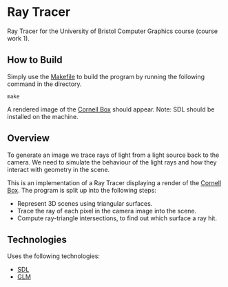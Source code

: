 # Ray Tracer

Ray Tracer for the University of Bristol Computer Graphics course (course work 1).

## How to Build

Simply use the [Makefile](Makefile) to build the program by running the following command in the directory.

```
make
```

A rendered image of the [Cornell Box](https://en.wikipedia.org/wiki/Cornell_box) should appear.
Note: SDL should be installed on the machine.


## Overview

To generate an image we trace rays of light from a light source back to the camera. We need to simulate the behaviour of the light rays and how they interact with geometry in the scene.

This is an implementation of a Ray Tracer displaying a render of the [Cornell Box](https://en.wikipedia.org/wiki/Cornell_box). The program is split up into the following steps:

- Represent 3D scenes using triangular surfaces.
- Trace the ray of each pixel in the camera image into the scene.
- Compute ray-triangle intersections, to find out which surface a ray hit.


## Technologies

Uses the following technologies:

- [SDL](http://www.libsdl.org)
- [GLM](http://glm.g-truc.net)
